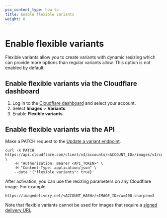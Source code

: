 ```yaml
---
pcx_content_type: how-to
title: Enable flexible variants
weight: 6
---
```


# Enable flexible variants

Flexible variants allow you to create variants with dynamic resizing which can provide more options than regular variants allow. This option is not enabled by default.

## Enable flexible variants via the Cloudflare dashboard

1. Log in to the [Cloudflare dashboard](https://dash.cloudflare.com/login) and select your account.
2. Select **Images** > **Variants**.
3. Enable **Flexible variants**.

## Enable flexible variants via the API

Make a PATCH request to the [Update a variant endpoint](/api/operations/cloudflare-images-variants-update-a-variant).

```curl
curl -X PATCH https://api.cloudflare.com/client/v4/accounts/<ACCOUNT_ID>/images/v1/config \
    -H "Authorization: Bearer <API_TOKEN>" \
    -H "Content-Type: application/json" \
    --data '{"flexible_variants": true}'
```

After activation, you can use the resizing parameters on any Cloudflare image. For example:

`https://imagedelivery.net/<ACCOUNT_HASH>/<IMAGE_ID>/w=400,sharpen=3`

Note that flexible variants cannot be used for images that require a [signed delivery URL](/images/serve-images/serve-private-images).
